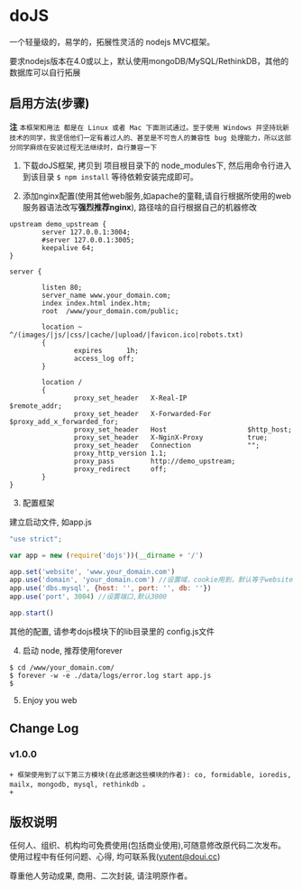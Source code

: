 # doJS 

一个轻量级的，易学的，拓展性灵活的 nodejs MVC框架。

要求nodejs版本在4.0或以上，默认使用mongoDB/MySQL/RethinkDB，其他的数据库可以自行拓展


## 启用方法(步骤)
**注** `本框架和用法 都是在 Linux 或者 Mac 下面测试通过。至于使用 Windows 并坚持玩新技术的同学，我坚信他们一定有着过人的、甚至是不可告人的兼容性 bug 处理能力，所以这部分同学麻烦在安装过程无法继续时，自行兼容一下`


1. 下载doJS框架, 拷贝到 项目根目录下的 node_modules下, 然后用命令行进入到该目录
`$ npm install`
等待依赖安装完成即可。

2. 添加nginx配置(使用其他web服务,如apache的童鞋,请自行根据所使用的web服务器语法改写**强烈推荐nginx**), 路径啥的自行根据自己的机器修改

```shell
upstream demo_upstream {
        server 127.0.0.1:3004;
        #server 127.0.0.1:3005;
        keepalive 64;
}

server {

        listen 80;
        server_name www.your_domain.com;
        index index.html index.htm;
        root  /www/your_domain.com/public;

        location ~ ^/(images/|js/|css/|cache/|upload/|favicon.ico|robots.txt)
        {
                expires      1h;
                access_log off;
        }

        location /
        {
                proxy_set_header   X-Real-IP               $remote_addr;
                proxy_set_header   X-Forwarded-For         $proxy_add_x_forwarded_for;
                proxy_set_header   Host                    $http_host;
                proxy_set_header   X-NginX-Proxy           true;
                proxy_set_header   Connection              "";
                proxy_http_version 1.1;
                proxy_pass         http://demo_upstream;
                proxy_redirect     off;
        }
}
```


3. 配置框架

建立启动文件, 如app.js

```javascript
"use strict";

var app = new (require('dojs'))(__dirname + '/')

app.set('website', 'www.your_domain.com')
app.use('domain', 'your_domain.com') //设置域，cookie用到，默认等于website
app.use('dbs.mysql', {host: '', port: '', db: ''})
app.use('port', 3004) //设置端口,默认3000

app.start()

```


其他的配置, 请参考dojs模块下的lib目录里的 config.js文件


4. 启动 node, 推荐使用forever

```shell
$ cd /www/your_domain.com/
$ forever -w -e ./data/logs/error.log start app.js
$
```


5. Enjoy you web



##  Change Log

### v1.0.0
    + 框架使用到了以下第三方模块(在此感谢这些模块的作者): co, formidable, ioredis, mailx, mongodb, mysql, rethinkdb 。
    + 






## 版权说明


任何人、组织、机构均可免费使用(包括商业使用),可随意修改原代码二次发布。
使用过程中有任何问题、心得, 均可联系我(yutent@doui.cc)


尊重他人劳动成果, 商用、二次封装, 请注明原作者。